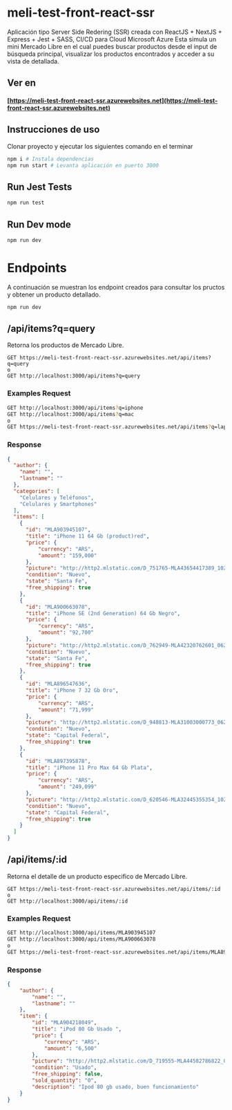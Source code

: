 # meli-test-front-react-ssr

Aplicación tipo Server Side Redering (SSR) creada con ReactJS + NextJS + Express + Jest + SASS, CI/CD para Cloud Microsoft Azure
Esta simula un mini Mercado Libre en el cual puedes buscar productos desde el input de búsqueda principal,
visualizar los productos encontrados y acceder a su vista de detallada.

## Ver en
#### [https://meli-test-front-react-ssr.azurewebsites.net](https://meli-test-front-react-ssr.azurewebsites.net)


## Instrucciones de uso

Clonar proyecto y ejecutar los siguientes comando en el terminar

```bash
npm i # Instala dependencias 
npm run start # Levanta aplicación en puerto 3000 
```

## Run Jest Tests

```bash
npm run test
```

## Run Dev mode

```bash
npm run dev
```


# Endpoints

A continuación se muestran los endpoint creados para consultar los pructos y obtener un producto detallado.

```bash
npm run dev
```

## /api/items?q=query

Retorna los productos de Mercado Libre.

```http
GET https://meli-test-front-react-ssr.azurewebsites.net/api/items?q=query
o
GET http://localhost:3000/api/items?q=query
```

### Examples Request
```bash
GET http://localhost:3000/api/items?q=iphone
GET http://localhost:3000/api/items?q=mac
o
GET https://meli-test-front-react-ssr.azurewebsites.net/api/items?q=laptop
```

### Response
```json
{
  "author": {
    "name": "",
    "lastname": ""
  },
  "categories": [
    "Celulares y Teléfonos",
    "Celulares y Smartphones"
  ],
  "items": [
    {
      "id": "MLA903945107",
      "title": "iPhone 11 64 Gb (product)red",
      "price": {
          "currency": "ARS",
          "amount": "159,000"
      },
      "picture": "http://http2.mlstatic.com/D_751765-MLA43654417389_102020-I.jpg",
      "condition": "Nuevo",
      "state": "Santa Fe",
      "free_shipping": true
    },
    {
      "id": "MLA900663078",
      "title": "iPhone SE (2nd Generation) 64 Gb Negro",
      "price": {
          "currency": "ARS",
          "amount": "92,700"
      },
      "picture": "http://http2.mlstatic.com/D_762949-MLA42320762601_062020-I.jpg",
      "condition": "Nuevo",
      "state": "Santa Fe",
      "free_shipping": true
    },
    {
      "id": "MLA896547636",
      "title": "iPhone 7 32 Gb Oro",
      "price": {
          "currency": "ARS",
          "amount": "71,999"
      },
      "picture": "http://http2.mlstatic.com/D_948813-MLA31003000773_062019-I.jpg",
      "condition": "Nuevo",
      "state": "Capital Federal",
      "free_shipping": true
    },
    {
      "id": "MLA897395878",
      "title": "iPhone 11 Pro Max 64 Gb Plata",
      "price": {
          "currency": "ARS",
          "amount": "249,099"
      },
      "picture": "http://http2.mlstatic.com/D_620546-MLA32445355354_102019-I.jpg",
      "condition": "Nuevo",
      "state": "Capital Federal",
      "free_shipping": true
    }
  ]
}
```

## /api/items/:id 

Retorna el detalle de un producto especifico de Mercado Libre.

```http
GET https://meli-test-front-react-ssr.azurewebsites.net/api/items/:id
o
GET http://localhost:3000/api/items/:id 
```

### Examples Request
```bash
GET http://localhost:3000/api/items/MLA903945107
GET http://localhost:3000/api/items/MLA900663078
o
GET https://meli-test-front-react-ssr.azurewebsites.net/api/items/MLA896547636
```

### Response
```json
{
    "author": {
        "name": "",
        "lastname": ""
    },
    "item": {
        "id": "MLA904218049",
        "title": "iPod 80 Gb Usado ",
        "price": {
            "currency": "ARS",
            "amount": "6,500"
        },
        "picture": "http://http2.mlstatic.com/D_719555-MLA44582786822_012021-I.jpg",
        "condition": "Usado",
        "free_shipping": false,
        "sold_quantity": "0",
        "description": "Ipod 80 gb usado, buen funcionamiento"
    }
}
```